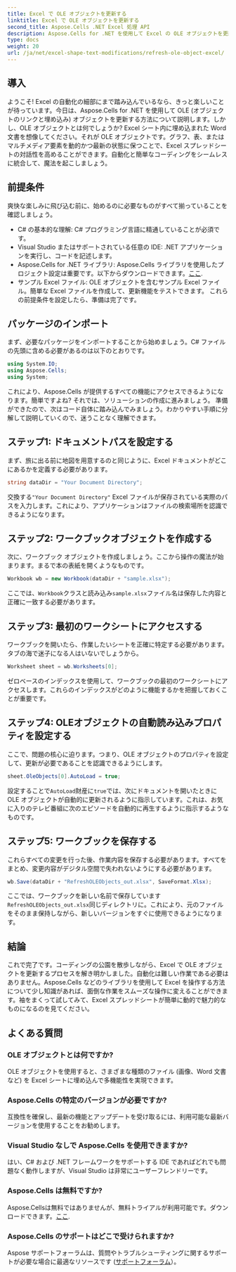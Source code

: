```yaml
---
title: Excel で OLE オブジェクトを更新する
linktitle: Excel で OLE オブジェクトを更新する
second_title: Aspose.Cells .NET Excel 処理 API
description: Aspose.Cells for .NET を使用して Excel の OLE オブジェクトを更新する方法をステップバイステップ ガイドで学習し、Excel の自動化スキルをシームレスに強化します。
type: docs
weight: 20
url: /ja/net/excel-shape-text-modifications/refresh-ole-object-excel/
---
```

## 導入
ようこそ! Excel の自動化の細部にまで踏み込んでいるなら、きっと楽しいことが待っています。今日は、Aspose.Cells for .NET を使用して OLE (オブジェクトのリンクと埋め込み) オブジェクトを更新する方法について説明します。しかし、OLE オブジェクトとは何でしょうか? Excel シート内に埋め込まれた Word 文書を想像してください。それが OLE オブジェクトです。グラフ、表、またはマルチメディア要素を動的かつ最新の状態に保つことで、Excel スプレッドシートの対話性を高めることができます。自動化と簡単なコーディングをシームレスに統合して、魔法を起こしましょう。
## 前提条件
爽快な楽しみに飛び込む前に、始めるのに必要なものがすべて揃っていることを確認しましょう。
- C# の基本的な理解: C# プログラミング言語に精通していることが必須です。
- Visual Studio またはサポートされている任意の IDE: .NET アプリケーションを実行し、コードを記述します。
-  Aspose.Cells for .NET ライブラリ: Aspose.Cells ライブラリを使用したプロジェクト設定は重要です。以下からダウンロードできます。[ここ](https://releases.aspose.com/cells/net/).
- サンプル Excel ファイル: OLE オブジェクトを含むサンプル Excel ファイル。簡単な Excel ファイルを作成して、更新機能をテストできます。
これらの前提条件を設定したら、準備は完了です。
## パッケージのインポート
まず、必要なパッケージをインポートすることから始めましょう。C# ファイルの先頭に含める必要があるのは以下のとおりです。
```csharp
using System.IO;
using Aspose.Cells;
using System;
```
これにより、Aspose.Cells が提供するすべての機能にアクセスできるようになります。簡単ですよね? それでは、ソリューションの作成に進みましょう。
準備ができたので、次はコード自体に踏み込んでみましょう。わかりやすい手順に分解して説明していくので、迷うことなく理解できます。
## ステップ1: ドキュメントパスを設定する
まず、旅に出る前に地図を用意するのと同じように、Excel ドキュメントがどこにあるかを定義する必要があります。
```csharp
string dataDir = "Your Document Directory"; 
```
交換する`"Your Document Directory"` Excel ファイルが保存されている実際のパスを入力します。これにより、アプリケーションはファイルの検索場所を認識できるようになります。
## ステップ2: ワークブックオブジェクトを作成する
次に、ワークブック オブジェクトを作成しましょう。ここから操作の魔法が始まります。まるで本の表紙を開くようなものです。
```csharp
Workbook wb = new Workbook(dataDir + "sample.xlsx");
```
ここでは、`Workbook`クラスと読み込み`sample.xlsx`ファイル名は保存した内容と正確に一致する必要があります。
## ステップ3: 最初のワークシートにアクセスする
ワークブックを開いたら、作業したいシートを正確に特定する必要があります。タブの海で迷子になる人はいないでしょうから。
```csharp
Worksheet sheet = wb.Worksheets[0];
```
ゼロベースのインデックスを使用して、ワークブックの最初のワークシートにアクセスします。これらのインデックスがどのように機能するかを把握しておくことが重要です。
## ステップ4: OLEオブジェクトの自動読み込みプロパティを設定する
ここで、問題の核心に迫ります。つまり、OLE オブジェクトのプロパティを設定して、更新が必要であることを認識できるようにします。
```csharp
sheet.OleObjects[0].AutoLoad = true;
```
設定することで`AutoLoad`財産に`true`では、次にドキュメントを開いたときに OLE オブジェクトが自動的に更新されるように指示しています。これは、お気に入りのテレビ番組に次のエピソードを自動的に再生するように指示するようなものです。
## ステップ5: ワークブックを保存する
これらすべての変更を行った後、作業内容を保存する必要があります。すべてをまとめ、変更内容がデジタル空間で失われないようにする必要があります。
```csharp
wb.Save(dataDir + "RefreshOLEObjects_out.xlsx", SaveFormat.Xlsx);
```
ここでは、ワークブックを新しい名前で保存しています`RefreshOLEObjects_out.xlsx`同じディレクトリに。これにより、元のファイルをそのまま保持しながら、新しいバージョンをすぐに使用できるようになります。
## 結論
これで完了です。コーディングの公園を散歩しながら、Excel で OLE オブジェクトを更新するプロセスを解き明かしました。自動化は難しい作業である必要はありません。Aspose.Cells などのライブラリを使用して Excel を操作する方法について少し知識があれば、面倒な作業をスムーズな操作に変えることができます。袖をまくって試してみて、Excel スプレッドシートが簡単に動的で魅力的なものになるのを見てください。
## よくある質問
### OLE オブジェクトとは何ですか?
OLE オブジェクトを使用すると、さまざまな種類のファイル (画像、Word 文書など) を Excel シートに埋め込んで多機能性を実現できます。
### Aspose.Cells の特定のバージョンが必要ですか?
互換性を確保し、最新の機能とアップデートを受け取るには、利用可能な最新バージョンを使用することをお勧めします。
### Visual Studio なしで Aspose.Cells を使用できますか?
はい、C# および .NET フレームワークをサポートする IDE であればどれでも問題なく動作しますが、Visual Studio は非常にユーザーフレンドリーです。
### Aspose.Cells は無料ですか?
 Aspose.Cellsは無料ではありませんが、無料トライアルが利用可能です。ダウンロードできます。[ここ](https://releases.aspose.com/).
### Aspose.Cells のサポートはどこで受けられますか?
Aspose サポートフォーラムは、質問やトラブルシューティングに関するサポートが必要な場合に最適なリソースです ([サポートフォーラム](https://forum.aspose.com/c/cells/9)）。